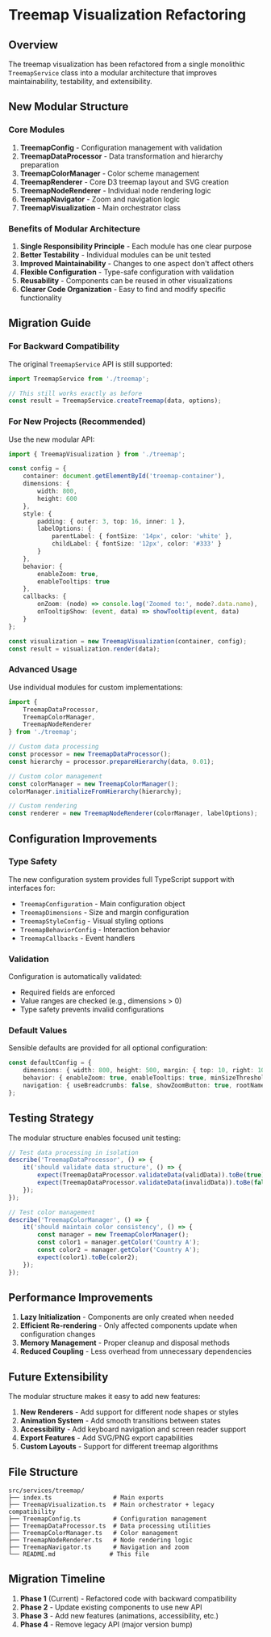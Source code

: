 # Treemap Visualization Refactoring

## Overview

The treemap visualization has been refactored from a single monolithic `TreemapService` class into a modular architecture that improves maintainability, testability, and extensibility.

## New Modular Structure

### Core Modules

1. **TreemapConfig** - Configuration management with validation
2. **TreemapDataProcessor** - Data transformation and hierarchy preparation  
3. **TreemapColorManager** - Color scheme management
4. **TreemapRenderer** - Core D3 treemap layout and SVG creation
5. **TreemapNodeRenderer** - Individual node rendering logic
6. **TreemapNavigator** - Zoom and navigation logic
7. **TreemapVisualization** - Main orchestrator class

### Benefits of Modular Architecture

1. **Single Responsibility Principle** - Each module has one clear purpose
2. **Better Testability** - Individual modules can be unit tested
3. **Improved Maintainability** - Changes to one aspect don't affect others
4. **Flexible Configuration** - Type-safe configuration with validation
5. **Reusability** - Components can be reused in other visualizations
6. **Clearer Code Organization** - Easy to find and modify specific functionality

## Migration Guide

### For Backward Compatibility

The original `TreemapService` API is still supported:

```typescript
import TreemapService from './treemap';

// This still works exactly as before
const result = TreemapService.createTreemap(data, options);
```

### For New Projects (Recommended)

Use the new modular API:

```typescript
import { TreemapVisualization } from './treemap';

const config = {
    container: document.getElementById('treemap-container'),
    dimensions: {
        width: 800,
        height: 600
    },
    style: {
        padding: { outer: 3, top: 16, inner: 1 },
        labelOptions: {
            parentLabel: { fontSize: '14px', color: 'white' },
            childLabel: { fontSize: '12px', color: '#333' }
        }
    },
    behavior: {
        enableZoom: true,
        enableTooltips: true
    },
    callbacks: {
        onZoom: (node) => console.log('Zoomed to:', node?.data.name),
        onTooltipShow: (event, data) => showTooltip(event, data)
    }
};

const visualization = new TreemapVisualization(container, config);
const result = visualization.render(data);
```

### Advanced Usage

Use individual modules for custom implementations:

```typescript
import { 
    TreemapDataProcessor, 
    TreemapColorManager, 
    TreemapNodeRenderer 
} from './treemap';

// Custom data processing
const processor = new TreemapDataProcessor();
const hierarchy = processor.prepareHierarchy(data, 0.01);

// Custom color management
const colorManager = new TreemapColorManager();
colorManager.initializeFromHierarchy(hierarchy);

// Custom rendering
const renderer = new TreemapNodeRenderer(colorManager, labelOptions);
```

## Configuration Improvements

### Type Safety

The new configuration system provides full TypeScript support with interfaces for:
- `TreemapConfiguration` - Main configuration object
- `TreemapDimensions` - Size and margin configuration
- `TreemapStyleConfig` - Visual styling options
- `TreemapBehaviorConfig` - Interaction behavior
- `TreemapCallbacks` - Event handlers

### Validation

Configuration is automatically validated:
- Required fields are enforced
- Value ranges are checked (e.g., dimensions > 0)
- Type safety prevents invalid configurations

### Default Values

Sensible defaults are provided for all optional configuration:
```typescript
const defaultConfig = {
    dimensions: { width: 800, height: 500, margin: { top: 10, right: 10, bottom: 10, left: 10 } },
    behavior: { enableZoom: true, enableTooltips: true, minSizeThreshold: 0.001 },
    navigation: { useBreadcrumbs: false, showZoomButton: true, rootName: 'All' }
};
```

## Testing Strategy

The modular structure enables focused unit testing:

```typescript
// Test data processing in isolation
describe('TreemapDataProcessor', () => {
    it('should validate data structure', () => {
        expect(TreemapDataProcessor.validateData(validData)).toBe(true);
        expect(TreemapDataProcessor.validateData(invalidData)).toBe(false);
    });
});

// Test color management
describe('TreemapColorManager', () => {
    it('should maintain color consistency', () => {
        const manager = new TreemapColorManager();
        const color1 = manager.getColor('Country A');
        const color2 = manager.getColor('Country A');
        expect(color1).toBe(color2);
    });
});
```

## Performance Improvements

1. **Lazy Initialization** - Components are only created when needed
2. **Efficient Re-rendering** - Only affected components update when configuration changes
3. **Memory Management** - Proper cleanup and disposal methods
4. **Reduced Coupling** - Less overhead from unnecessary dependencies

## Future Extensibility

The modular structure makes it easy to add new features:

1. **New Renderers** - Add support for different node shapes or styles
2. **Animation System** - Add smooth transitions between states
3. **Accessibility** - Add keyboard navigation and screen reader support
4. **Export Features** - Add SVG/PNG export capabilities
5. **Custom Layouts** - Support for different treemap algorithms

## File Structure

```
src/services/treemap/
├── index.ts                 # Main exports
├── TreemapVisualization.ts  # Main orchestrator + legacy compatibility
├── TreemapConfig.ts         # Configuration management
├── TreemapDataProcessor.ts  # Data processing utilities
├── TreemapColorManager.ts   # Color management
├── TreemapNodeRenderer.ts   # Node rendering logic
├── TreemapNavigator.ts      # Navigation and zoom
└── README.md               # This file
```

## Migration Timeline

1. **Phase 1** (Current) - Refactored code with backward compatibility
2. **Phase 2** - Update existing components to use new API
3. **Phase 3** - Add new features (animations, accessibility, etc.)
4. **Phase 4** - Remove legacy API (major version bump)
